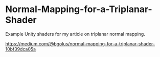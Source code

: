 # Normal-Mapping-for-a-Triplanar-Shader

Example Unity shaders for my article on triplanar normal mapping.

https://medium.com/@bgolus/normal-mapping-for-a-triplanar-shader-10bf39dca05a
